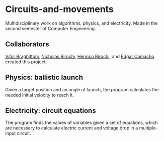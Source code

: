 # Circuits-and-movements

Multidisciplinary work on algorithms, physics, and electricity.
Made in the second semester of Computer Engineering.

## Collaborators

[Vítor Braghittoni](https://github.com/VBraghittoni), [Nicholas Birochi](https://github.com/nicholasbirochi), [Henrico Birochi](https://github.com/henricobirochi), and [Edgar Camacho](https://github.com/Edgarcsr) created this project.

## Physics: ballistic launch
Given a target position and an angle of launch, the program calculates the needed initial velocity to reach it.

## Electricity: circuit equations
The program finds the values of variables given a set of equations, which are necessary to calculate electric current and voltage drop in a multiple-input circuit.

